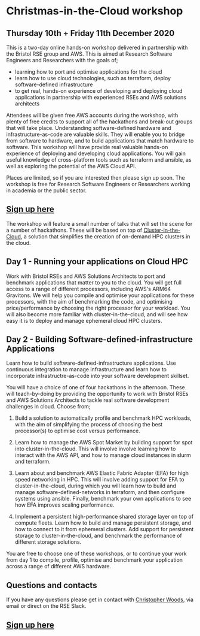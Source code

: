 # Christmas-in-the-Cloud workshop

## Thursday 10th + Friday 11th December 2020

This is a two-day online hands-on workshop delivered in partnership
with the Bristol RSE group and AWS. This is aimed at Research Software Engineers
and Researchers with the goals of;

* learning how to port and optimise applications for the cloud
* learn how to use cloud technologies, such as terraform, deploy 
  software-defined infrastructure
* to get real, hands-on experience of developing and deploying
  cloud applications in partnership with experienced
  RSEs and AWS solutions architects

Attendees will be given free AWS accounts during the workshop, with 
plenty of free credits to support all of the hackathons and break-out
groups that will take place. Understanding software-defined hardware 
and infrastructure-as-code are valuable skills. They will enable
you to bridge from software to hardware, and to build applications
that match hardware to software. This workshop will have provide 
real valuable hands-on experience of deploying and developing cloud 
applications. You will gain useful knowledge of cross-platform tools 
such as terraform and ansible, as well as exploring the potential 
of the AWS Cloud API. 

Places are limited, so if you are interested then please sign up
soon. The workshop is free for Research Software Engineers or 
Researchers working in academia or the public sector.

## [Sign up here](https://awsresearchworkshop.splashthat.com)

The workshop will feature a small number of talks that will set
the scene for a number of hackathons. These will be based on top
of [Cluster-in-the-Cloud](https://cluster-in-the-cloud.readthedocs.io),
a solution that simplifies the creation of on-demand HPC clusters
in the cloud.

## Day 1 - Running your applications on Cloud HPC

Work with Bristol RSEs and AWS Solutions Architects to port and benchmark 
applications that matter to you to the cloud. You will get full access
to a range of different processors, including AWS's ARM64 Gravitons. 
We will help you compile and optimise your applications for these processors,
with the aim of benchmarking the code, and optimising price/performance
by choosing the right processor for your workload. You will also become
more familiar with cluster-in-the-cloud, and will see how easy it is
to deploy and manage ephemeral cloud HPC clusters.

## Day 2 - Building Software-defined-infrastructure Applications

Learn how to build software-defined-infrastructure applications. Use
continuous integration to manage infrastructure and learn how to 
incorporate infrastructre-as-code into your software development
skillset.

You will have a choice of one of four hackathons in the afternoon.
These will teach-by-doing by providing 
the opportunity to work with Bristol RSEs and AWS Solutions
Architects to tackle real software development challenges
in cloud. Choose from;

1. Build a solution to automatically profile and benchmark HPC workloads,
   with the aim of simplifying the process of choosing the best processor(s)
   to optimise cost versus performance.

2. Learn how to manage the AWS Spot Market by building support
   for spot into cluster-in-the-cloud. This will involve involve
   learning how to interact with the AWS API, and how to manage
   cloud instances in slurm and terraform.

3. Learn about and benchmark AWS Elastic Fabric Adapter (EFA) for high
   speed networking in HPC. This will involve adding support
   for EFA to cluster-in-the-cloud, during which you will learn how to build and 
   manage software-defined-networks in terraform, and then
   configure systems using ansible. Finally, benchmark your
   own applications to see how EFA improves scaling performance.

4. Implement a persistent high-performance shared storage 
   layer on top of compute fleets. Learn how to build
   and manage persistent storage, and how to connect to it
   from ephemeral clusters. Add support for persistent
   storage to cluster-in-the-cloud, and benchmark
   the performance of different storage solutions.

You are free to choose one of these workshops, or to continue your
work from day 1 to compile, profile, optimise and benchmark your
application across a range of different AWS hardware.

## Questions and contacts

If you have any questions please get in contact with 
[Christopher Woods](mailto:christopher.woods@bristol.ac.uk),
via email or direct on the RSE Slack.

## [Sign up here](https://awsresearchworkshop.splashthat.com)

